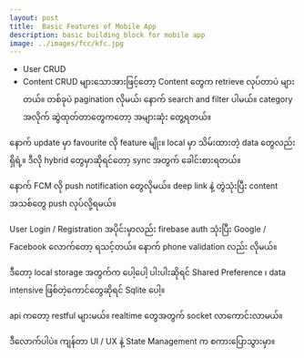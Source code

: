 ```yaml
---
layout: post
title:  Basic Features of Mobile App
description: basic building block for mobile app
image: ../images/fcc/kfc.jpg
---
```

- User CRUD
- Content CRUD
များသောအားဖြင့်တော့ Content တွေက retrieve လုပ်တာပဲ များတယ်။ တစ်ခုပဲ pagination လိုမယ်၊ နောက် search and filter ပါမယ်။ category အလိုက် ဆွဲထုတ်တာတွေကတော့ အများဆုံး တွေ့ရတယ်။

နောက် update မှာ favourite လို feature မျိုး။ local မှာ သိမ်းထားတဲ့ data တွေလည်း ရှိရဲ့။
ဒီလို hybrid တွေမှာဆိုရင်တော့ sync အတွက် ခေါင်းစားရတယ်။

နောက် FCM လို push notification တွေလိုမယ်။
deep link နဲ့ တွဲသုံးပြီး content အသစ်တွေ push လုပ်လို့ရမယ်။

User Login / Registration အပိုင်းမှာလည်း firebase auth သုံးပြီး Google / Facebook လောက်တော့ ရသင့်တယ်။
နောက် phone validation လည်း လိုမယ်။

ဒီတော့ local storage အတွက်က ပေါ့ပေါ့ ပါးပါးဆိုရင် Shared Preference ၊ data intensive ဖြစ်တဲ့ကောင်တွေဆိုရင် Sqlite ပေါ့။ 

api ကတော့ restful များမယ်။
realtime တွေအတွက် socket လာကောင်းလာမယ်။

ဒီလောက်ပါပဲ။
ကျန်တာ UI / UX နဲ့ State Management က စကားပြောသွားမှာ။


